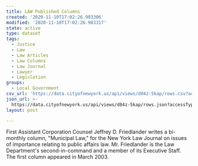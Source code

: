 ```yaml
---
title: LAW Published Columns
created: '2020-11-10T17:02:26.983306'
modified: '2020-11-10T17:02:26.983317'
state: active
type: dataset
tags:
  - Justice
  - Law
  - Law Articles
  - Law Columns
  - Law Journal
  - Lawyer
  - Legislation
groups:
  - Local Government
csv_url: 'https://data.cityofnewyork.us/api/views/d84z-5kap/rows.csv?accessType=DOWNLOAD'
json_url: >-
  https://data.cityofnewyork.us/api/views/d84z-5kap/rows.json?accessType=DOWNLOAD
layout: post

---
```

First Assistant Corporation Counsel Jeffrey D. Friedlander writes a bi-monthly column, "Municipal Law," for the New York Law Journal on issues of importance relating to public affairs law. Mr. Friedlander is the Law Department's second-in-command and a member of its Executive Staff. The first column appeared in March 2003.

